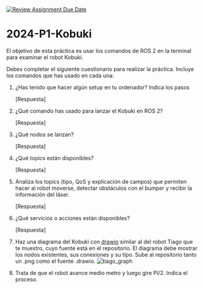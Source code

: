 [![Review Assignment Due Date](https://classroom.github.com/assets/deadline-readme-button-24ddc0f5d75046c5622901739e7c5dd533143b0c8e959d652212380cedb1ea36.svg)](https://classroom.github.com/a/tecaRa11)
# 2024-P1-Kobuki

El objetivo de esta práctica es usar los comandos de ROS 2 en la terminal para examinar el robot Kobuki.

Debes completar el siguiente cuestionario para realizar la práctica. Incluye los comandos que has usado en cada una:


1. ¿Has tenido que hacer algún setup en tu ordenador? Indica los pasos

   [Respuesta]

3. ¿Qué comando has usado para lanzar el Kobuki en ROS 2?

   [Respuesta]

4. ¿Qué nodos se lanzan? 

   [Respuesta]

5. ¿Qué topics están disponibles? 

   [Respuesta]

6. Analiza los topics (tipo, QoS y explicación de campos) que permiten hacer al robot moverse, detectar obstáculos con el bumper y recibir la información del láser.

   [Respuesta]

7. ¿Qué servicios o acciones están disponibles? 

   [Respuesta]

8. Haz una diagrama del Kobuki con [drawio](https://app.diagrams.net/) similar al del robot Tiago que te muestro, cuyo fuente está en el repositorio. El diagrama debe mostrar los nodos existentes, sus conexiones y su tipo. Sube al repositorio tanto un .png como el fuente .drawio.
![tiago_graph](https://github.com/Docencia-fmrico/2024-P1-Kobuki/assets/3810011/a2161319-f181-4905-8fd2-2b1ed3f2151e)

9. Trata de que el robot avance medio metro y luego gire PI/2. Indica el proceso.
